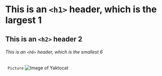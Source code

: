 # This is an `<h1>` header, which is the largest 1

## This is an `<h2>` header 2

###### This is an `<h6>` header, which is the smallest 6
``` Picture```
![Image of Yaktocat](https://octodex.github.com/images/yaktocat.png)
